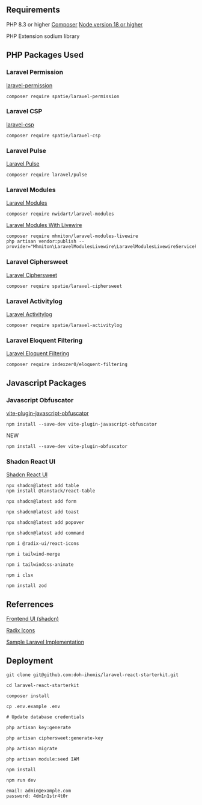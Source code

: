 ## Requirements

PHP 8.3 or higher
[Composer](https://getcomposer.org/)
[Node version 18 or higher](https://nodejs.org/en/download)

PHP Extension
sodium library


## PHP Packages Used

### Laravel Permission

[laravel-permission](https://spatie.be/docs/laravel-permission/v6/introduction)

`composer require spatie/laravel-permission`

### Laravel CSP

[laravel-csp](https://github.com/spatie/laravel-csp)

`composer require spatie/laravel-csp`

### Laravel Pulse

[Laravel Pulse](https://pulse.laravel.com/)

`composer require laravel/pulse`

### Laravel Modules

[Laravel Modules](https://nwidart.com/laravel-modules/v6/introduction)

`composer require nwidart/laravel-modules`

[Laravel Modules With Livewire](https://github.com/mhmiton/laravel-modules-livewire)
```
composer require mhmiton/laravel-modules-livewire
php artisan vendor:publish --provider="Mhmiton\LaravelModulesLivewire\LaravelModulesLivewireServiceProvider"
```


### Laravel Ciphersweet

[Laravel Ciphersweet](https://github.com/spatie/laravel-ciphersweet)

`composer require spatie/laravel-ciphersweet`

### Laravel Activitylog

[Laravel Activitylog](https://spatie.be/docs/laravel-activitylog/v4/introduction)

`composer require spatie/laravel-activitylog`

### Laravel Eloquent Filtering

[Laravel Eloquent Filtering](https://docs.eloquentfiltering.com/v2/introduction/eloquent-filtering)

`composer require indexzer0/eloquent-filtering`


## Javascript Packages

### Javascript Obfuscator

[vite-plugin-javascript-obfuscator](https://github.com/elmeet/vite-plugin-javascript-obfuscator?tab=readme-ov-file)

`npm install --save-dev vite-plugin-javascript-obfuscator`


NEW

`npm install --save-dev vite-plugin-obfuscator`



### Shadcn React UI

[Shadcn React UI](https://ui.shadcn.com/)

```
npx shadcn@latest add table
npm install @tanstack/react-table
```

`npx shadcn@latest add form`

`npx shadcn@latest add toast`

`npx shadcn@latest add popover`

`npx shadcn@latest add command`

`npm i @radix-ui/react-icons`

`npm i tailwind-merge`

`npm i tailwindcss-animate`

`npm i clsx`

`npm install zod`


## Referrences

[Frontend UI (shadcn)](https://ui.shadcn.com)

[Radix Icons](https://www.radix-ui.com/icons)

[Sample Laravel Implementation](https://github.com/raprmdn/laravel-inertia-datatable)


## Deployment

```
git clone git@github.com:doh-ihomis/laravel-react-starterkit.git

cd laravel-react-starterkit

composer install

cp .env.example .env

# Update database credentials

php artisan key:generate

php artisan ciphersweet:generate-key

php artisan migrate

php artisan module:seed IAM

npm install

npm run dev
```


```
email: admin@example.com
password: 4dm1n1str4t0r
```